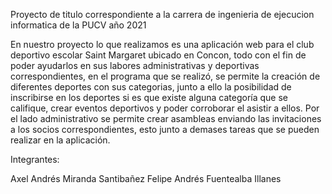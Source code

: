 Proyecto de titulo correspondiente a la carrera de ingenieria de ejecucion informatica de la PUCV año 2021

En nuestro proyecto lo que realizamos  es una aplicación web para el club deportivo escolar Saint Margaret ubicado en Concon,
todo con el fin de poder ayudarlos en sus labores administrativas y deportivas correspondientes, en el programa que se realizó,
se permite la creación de diferentes deportes con sus categorias, junto a ello la posibilidad de inscribirse en los deportes si es
que existe alguna categoría que se califique, crear eventos deportivos y poder corroborar el asistir a ellos.
Por el lado administrativo se permite crear asambleas enviando las invitaciones a los socios correspondientes, esto junto a demases
tareas que se pueden realizar en la aplicación.

Integrantes:

Axel Andrés Miranda Santibañez
Felipe Andrés Fuentealba Illanes